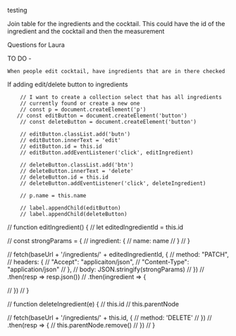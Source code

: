 testing

Join table for the ingredients and the cocktail.
    This could have the id of the ingredient and the cocktail and then the measurement


Questions for Laura
         
TO DO -

    When people edit cocktail, have ingredients that are in there checked

If adding edit/delete button to ingredients

        // I want to create a collection select that has all ingredients
        // currently found or create a new one
        // const p = document.createElement('p')
       // const editButton = document.createElement('button')
        // const deleteButton = document.createElement('button')

        // editButton.classList.add('butn')
        // editButton.innerText = 'edit'
        // editButton.id = this.id
        // editButton.addEventListener('click', editIngredient)

        // deleteButton.classList.add('btn')
        // deleteButton.innerText = 'delete'
        // deleteButton.id = this.id
        // deleteButton.addEventListener('click', deleteIngredient)

        // p.name = this.name

        // label.appendChild(editButton)
        // label.appendChild(deleteButton)

        
// function editIngredient() {
//     let editedIngredientId = this.id
    
//     const strongParams = {
//         ingredient: {
//             name: name
//         }
//     }

//     fetch(baseUrl + '/ingredients/' + editedIngredientId, {
//         method: "PATCH",
//         headers: {
//             "Accept": "applicaiton/json",
//             "Content-Type": "application/json"
//         },
//         body: JSON.stringify(strongParams)
//     })
//         .then(resp => resp.json())
//         .then(ingredient => {

//         })
// }

// function deleteIngredient(e) {
//     this.id
//     this.parentNode
    
//     fetch(baseUrl + '/ingredients/' + this.id, {
//         method: 'DELETE'
//     })
//         .then(resp => {
//             this.parentNode.remove()
//         })
// }
